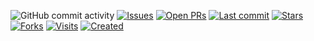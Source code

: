 ![GitHub commit activity](https://img.shields.io/github/commit-activity/m/micgogi/micgogi_algo?style=plastic)
[![Issues](https://img.shields.io/github/issues/afrozchakure/Competitive-Programming-Solutions)](https://github.com/afrozchakure/Competitive-Programming-Solutions/issues)
[![Open PRs](https://img.shields.io/github/issues-pr-raw/micgogi/micgogi_algo)](https://github.com/micgogi/micgogi_algo/pulls)
[![Last commit](https://badges.pufler.dev/updated/micgogi/micgogi_algo?color=red)](https://badges.pufler.dev)
[![Stars](https://img.shields.io/github/stars/micgogi/micgogi_algo?color=green)](https://github.com/micgogi/micgogi_algo/stargazers)
[![Forks](https://img.shields.io/github/forks/micgogi/micgogi_algo?color=orange)](https://github.com/micgogi/micgogi_algo/network/members)
[![Visits](https://badges.pufler.dev/visits/micgogi/micgogi_algo?color=blueviolet)](https://badges.pufler.dev)
[![Created](https://badges.pufler.dev/created/micgogi/micgogi_algo?color=yellowgreen)](https://badges.pufler.dev)